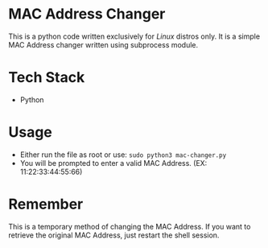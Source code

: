 # MAC Address Changer
This is a python code written exclusively for <i>Linux</i> distros only. It is a simple MAC Address changer written using subprocess module. 
# Tech Stack
- Python
# Usage
- Either run the file as root or use: 
``` sudo python3 mac-changer.py ```
- You will be prompted to enter a valid MAC Address. (EX: 11:22:33:44:55:66)
# Remember
This is a temporary method of changing the MAC Address. If you want to retrieve the original MAC Address, just restart the shell session.
